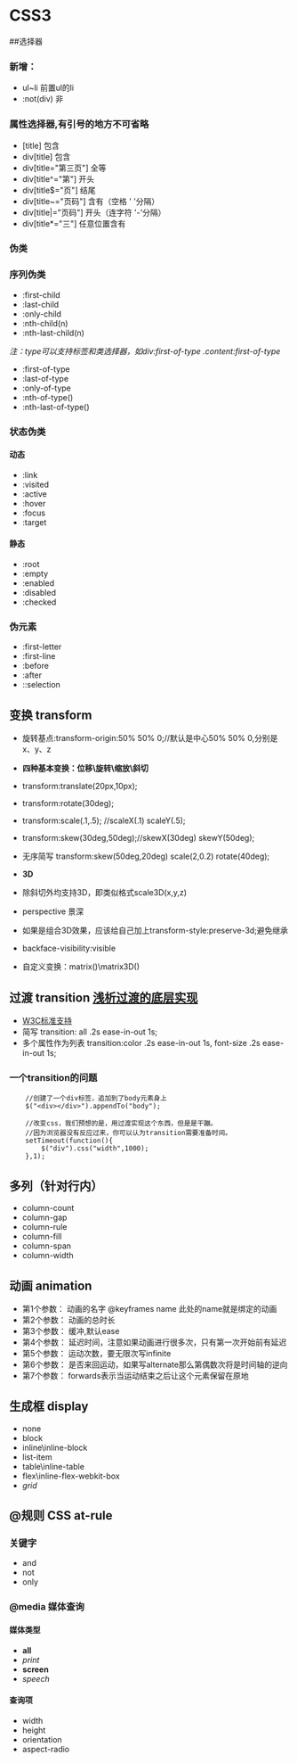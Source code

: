 # CSS3

##选择器

### 新增：
- ul~li 前置ul的li
- :not(div) 非

### 属性选择器,有引号的地方不可省略
- [title]   包含
- div[title]    包含
- div[title="第三页"]  全等
- div[title^="第"]   开头
- div[title$="页"]   结尾
- div[title~="页码"]    含有（空格 ' '分隔）
- div[title|="页码"]  开头（连字符 '-'分隔）
- div[title*="三"]   任意位置含有

### 伪类
### 序列伪类
- :first-child
- :last-child
- :only-child
- :nth-child(n)
- :nth-last-child(n)

*注：type可以支持标签和类选择器，如div:first-of-type   .content:first-of-type*
- :first-of-type
- :last-of-type
- :only-of-type
- :nth-of-type()
- :nth-last-of-type()

### 状态伪类
#### 动态
- :link
- :visited
- :active
- :hover
- :focus
- :target

#### 静态
- :root
- :empty
- :enabled
- :disabled
- :checked

### 伪元素
- :first-letter
- :first-line
- :before
- :after
- ::selection


## 变换 transform
- 旋转基点:transform-origin:50% 50% 0;//默认是中心50% 50% 0,分别是x、y、z

- **四种基本变换：位移\旋转\缩放\斜切**
- transform:translate(20px,10px);
- transform:rotate(30deg);
- transform:scale(.1,.5); //scaleX(.1) scaleY(.5);
- transform:skew(30deg,50deg);//skewX(30deg) skewY(50deg);
- 无序简写 transform:skew(50deg,20deg) scale(2,0.2) rotate(40deg);

- **3D**
- 除斜切外均支持3D，即类似格式scale3D(x,y,z)
- perspective 景深
- 如果是组合3D效果，应该给自己加上transform-style:preserve-3d;避免继承
- backface-visibility:visible

- 自定义变换：matrix()\matrix3D()

## 过渡 transition [浅析过渡的底层实现](http://www.jianshu.com/p/b5c1ecb8f8b5)
- [W3C标准支持](https://www.w3.org/TR/css3-transitions/#properties-from-css-)
- 简写 transition: all .2s ease-in-out 1s;
- 多个属性作为列表 transition:color .2s ease-in-out 1s, font-size .2s ease-in-out 1s;

### 一个transition的问题
```
	//创建了一个div标签，追加到了body元素身上
	$("<div></div>").appendTo("body");
	
	//改变css，我们预想的是，用过渡实现这个东西，但是是干蹦。
	//因为浏览器没有反应过来，你可以认为transition需要准备时间。
	setTimeout(function(){
		$("div").css("width",1000);
	},1);
```

## 多列（针对行内）
- column-count
- column-gap
- column-rule
- column-fill
- column-span
- column-width

## 动画 animation
- 第1个参数： 动画的名字 @keyframes name 此处的name就是绑定的动画
- 第2个参数： 动画的总时长
- 第3个参数： 缓冲,默认ease
- 第4个参数： 延迟时间，注意如果动画进行很多次，只有第一次开始前有延迟
- 第5个参数： 运动次数，要无限次写infinite
- 第6个参数： 是否来回运动，如果写alternate那么第偶数次将是时间轴的逆向
- 第7个参数： forwards表示当运动结束之后让这个元素保留在原地

## 生成框 display
- none
- block
- inline\inline-block
- list-item
- table\inline-table
- flex\inline-flex\-webkit-box
- *grid*

## @规则 CSS at-rule
### 关键字
- and
- not
- only

### @media 媒体查询
#### 媒体类型
- **all**
- *print*
- **screen**
- *speech*

#### 查询项
- width
- height
- orientation
- aspect-radio

